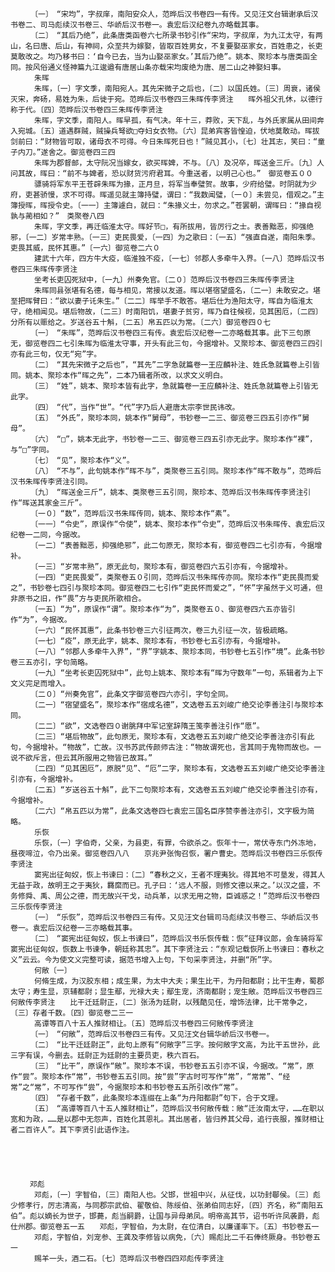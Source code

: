 <!-- { "loadSidebar": true } -->
      　　〔一〕　“宋均”，字叔庠，南阳安众人，范晔后汉书卷四一有传。又见汪文台辑谢承后汉书卷二、司马彪续汉书卷三、华峤后汉书卷一。袁宏后汉纪卷九亦略载其事。
      　　〔二〕　“其后乃绝”，此条唐类函卷六七所录书钞引作“宋均，字叔庠，为九江太守，有两山，名曰唐、后山，有神祠，众至共为嫁娶，皆取百姓男女，不复要娶巫家女，百姓患之，长吏莫敢改之。均乃移书曰：‘自今已去，当为山娶巫家女。’其后乃绝”。姚本、聚珍本与唐类函全同。按风俗通义怪神篇九江逡遒有唐居山条亦载宋均废绝为唐、居二山之神娶妇事。
      　　朱晖
      　　朱晖，〔一〕字文季，南阳宛人。其先宋微子之后也，〔二〕以国氏姓。〔三〕周衰，诸侯灭宋，奔砀，易姓为朱，后徙于宛。范晔后汉书卷四三朱晖传李贤注　　晖外祖父孔休，以德行称于代。〔四〕范晔后汉书卷四三朱晖传李贤注
      　　朱晖，字文季，南阳人。晖早孤，有气决。年十三，莽败，天下乱，与外氏家属从田间奔入宛城。〔五〕道遇群贼，贼操兵弩欲□夺妇女衣物。〔六〕昆弟宾客皆惶迫，伏地莫敢动。晖拔剑前曰：“财物皆可取，诸母衣不可得。今日朱晖死日也！”贼见其小，〔七〕壮其志，笑曰：“童子内刀。”遂舍之。御览卷四三四
      　　朱晖为郡督邮，太守阮况当嫁女，欲买晖婢，不与。〔八〕及况卒，晖送金三斤。〔九〕人问其故，晖曰：“前不与婢者，恐以财货污府君耳。今重送者，以明己心也。”　御览卷五００
      　　骠骑将军东平王苍辟朱晖为掾，正月旦，将军当奉璧贺。故事，少府给璧。时阴就为少府，吏甚骄慢，求不可得。晖遥见就主簿持璧，谓曰：“我数闻璧，〔一０〕未尝见，借观之。”主簿授晖，晖授令史。〔一一〕主簿遽白，就曰：“朱掾义士，勿求之。”苍罢朝，谓晖曰：“掾自视孰与蔺相如？”　类聚卷八四
      　　朱晖，字文季，再迁临淮太守。晖好节□，有所拔用，皆厉行之士。表善黜恶，抑强绝邪，〔一二〕岁常丰熟。〔一三〕吏民畏爱，〔一四〕为之歌曰：〔一五〕“强直自遂，南阳朱季。吏畏其威，民怀其惠。”〔一六〕御览卷二六０
      　　建武十六年，四方牛大疫，临淮独不疫，〔一七〕邻郡人多牵牛入界。〔一八〕范晔后汉书卷四三朱晖传李贤注
      　　坐考长吏囚死狱中，〔一九〕州奏免官。〔二０〕范晔后汉书卷四三朱晖传李贤注
      　　朱晖同县张堪有名德，每与相见，常接以友道。晖以堪宿望盛名，〔二一〕未敢安之。堪至把晖臂曰：“欲以妻子讬朱生。”〔二二〕晖举手不敢答。堪后仕为渔阳太守，晖自为临淮太守，绝相闻见。堪后物故，〔二三〕时南阳饥，堪妻子贫穷，晖乃自往候视，见其困厄，〔二四〕分所有以赈给之。岁送谷五十斛，〔二五〕帛五匹以为常。〔二六〕御览卷四０七
      　　〔一〕　“朱晖”，范晔后汉书卷四三有传。袁宏后汉纪卷一二亦略载其事。此下三句原无，御览卷四二七引朱晖为临淮太守事，开头有此三句，今据增补。又聚珍本、御览卷四三四引亦有此三句，仅无“宛”字。
      　　〔二〕　“其先宋微子之后也”，“其先”二字急就篇卷一王应麟补注、姓氏急就篇卷上引皆同。姚本、聚珍本作“晖之先”，二本乃辑者所改，以求文义明白。
      　　〔三〕　“姓”，姚本、聚珍本皆有此字，急就篇卷一王应麟补注、姓氏急就篇卷上引皆无此字。
      　　〔四〕　“代”，当作“世”。“代”字乃后人避唐太宗李世民讳改。
      　　〔五〕　“外氏”，聚珍本同，姚本作“舅母”，书钞卷一二三、御览卷三四五引亦作“舅母”。
      　　〔六〕　“□”，姚本无此字，书钞卷一二三、御览卷三四五引亦无此字。聚珍本作“裸”，与“□”字同。
      　　〔七〕　“见”，聚珍本作“义”。
      　　〔八〕　“不与”，此句姚本作“晖不与”，类聚卷三五引同。聚珍本作“晖不敢与”，范晔后汉书朱晖传李贤注引同。
      　　〔九〕　“晖送金三斤”，姚本、类聚卷三五引同，聚珍本、范晔后汉书朱晖传李贤注引作“晖送其家金三斤”。
      　　〔一０〕“数”，范晔后汉书朱晖传同，姚本、聚珍本作“素”。
      　　〔一一〕“令史”，原误作“令使”，姚本、聚珍本作“令史”，范晔后汉书朱晖传、袁宏后汉纪卷一二同，今据改。
      　　〔一二〕“表善黜恶，抑强绝邪”，此二句原无，聚珍本有，御览卷四二七引亦有，今据增补。
      　　〔一三〕“岁常丰熟”，原无此句，聚珍本有，御览卷四六五引亦有，今据增补。
      　　〔一四〕“吏民畏爱”，类聚卷五０引同，范晔后汉书朱晖传亦同。聚珍本作“吏民畏而爱之”，书钞卷七四引与聚珍本同。御览卷四二七引作“吏民怀而爱之”，“怀”字虽然于义可通，但非原书之旧，作“畏”方与吏民所歌相合。
      　　〔一五〕“为”，原误作“谓”。聚珍本作“为”，类聚卷五０、御览卷四六五亦皆引作“为”，今据改。
      　　〔一六〕“民怀其惠”，此条书钞卷三六引征两次，卷三九引征一次，皆极疏略。
      　　〔一七〕“疫”，原无此字，姚本、聚珍本有，书钞卷七五引亦有，今据增补。
      　　〔一八〕“邻郡人多牵牛入界”，“界”字姚本、聚珍本同，书钞卷七五引作“境”。此条书钞卷三五亦引，字句简略。
      　　〔一九〕“坐考长吏囚死狱中”，此句上姚本、聚珍本有“晖为守数年”一句，系辑者为上下文义完足而增入。
      　　〔二０〕“州奏免官”，此条文字御览卷四六亦引，字句全同。
      　　〔二一〕“宿望盛名”，聚珍本作“宿成名德”，文选卷五五刘峻广绝交论李善注引与聚珍本同。
      　　〔二二〕“欲”，文选卷四０谢朓拜中军记室辞隋王笺李善注引作“愿”。
      　　〔二三〕“堪后物故”，此句原无，聚珍本有，文选卷五五刘峻广绝交论李善注亦引有此句，今据增补。“物故”，亡故。汉书苏武传颜师古注：“物故谓死也，言其同于鬼物而故也。一说不欲斥言，但云其所服用之物皆已故耳。”
      　　〔二四〕“见其困厄”，原脱“见”、“厄”二字，聚珍本有，文选卷五五刘峻广绝交论李善注引亦有，今据增补。
      　　〔二五〕“岁送谷五十斛”，此下二句聚珍本有，文选卷五五刘峻广绝交论李善注引亦有，今据增补。
      　　〔二六〕“帛五匹以为常”，此条文选卷四七袁宏三国名臣序赞李善注亦引，文字极为简略。
      　　乐恢
      　　乐恢，〔一〕字伯奇，父亲，为县吏，有罪，令欲杀之。恢年十一，常伏寺东门外冻地，昼夜啼泣，令乃出亲。御览卷四八八　　京兆尹张恂召恢，署户曹史。范晔后汉书卷四三乐恢传李贤注
      　　窦宪出征匈奴，恢上书谏曰：〔二〕“春秋之义，王者不理夷狄。得其地不可垦发，得其人无益于政，故明王之于夷狄，羇縻而已。孔子曰：‘远人不服，则修文德以来之。’以汉之盛，不务修舜、禹、周公之德，而无故兴干戈，动兵革，以求无用之物，臣诚惑之！”范晔后汉书卷四三乐恢传李贤注
      　　〔一〕　“乐恢”，范晔后汉书卷四三有传。又见汪文台辑司马彪续汉书卷三、华峤后汉书卷一。袁宏后汉纪卷一三亦略载其事。
      　　〔二〕　“窦宪出征匈奴，恢上书谏曰”，范晔后汉书乐恢传载：恢“征拜议郎，会车骑将军窦宪出征匈奴，恢数上书谏争，朝廷称其忠”。其下李贤注云：“东观记载恢所上书谏曰：春秋之义”云云。今为使文义完整可读，据范书增入上句，下句采李贤注，并删“所”字。
      　　何敞〔一〕
      　　何脩生成，为汉胶东相；成生果，为太中大夫；果生比干，为丹阳都尉；比干生寿，蜀郡太守；寿生显，京辅都尉；显生鄢，光禄大夫；鄢生宠，济南都尉；宠生敞。范晔后汉书卷四三何敞传李贤注　　比干迁廷尉正，〔二〕张汤为廷尉，以残酷见任，增饰法律，比干常争之，〔三〕存者千数。〔四〕御览卷二三一
      　　高谭等百八十五人推财相让。〔五〕范晔后汉书卷四三何敞传李贤注
      　　〔一〕　“何敞”，范晔后汉书卷四三有传。又见汪文台辑华峤后汉书卷一。
      　　〔二〕　“比干迁廷尉正”，此句上原有“何敞字”三字。按何敞字文高，为比干五世孙，此三字有误，今删去。廷尉正为廷尉的主要员吏，秩六百石。
      　　〔三〕　“比干”，原误作“敞”。聚珍本不误，书钞卷五五引亦不误，今据改。“常”，原作“尝”。聚珍本作“常”，书钞卷五五引同。按“尝”字古时可写作“常”，“常常”、“经常”之“常”，不可写作“尝”，今据聚珍本和书钞卷五五所引改作“常”。
      　　〔四〕　“存者千数”，此条聚珍本连缀在上条“为丹阳都尉”句下，合于文理。
      　　〔五〕　“高谭等百八十五人推财相让”，范晔后汉书何敞传载：敞“迁汝南太守，……在职以宽和为政，……是以郡中无怨声，百姓化其恩礼。其出居者，皆归养其父母，追行丧服，推财相让者二百许人”。其下李贤引此语作注。
       



   
     　　邓彪
      　　邓彪，〔一〕字智伯，〔三〕南阳人也。父邯，世祖中兴，从征伐，以功封鄳侯。〔三〕彪少修孝行，厉志清高，与同郡宗武伯、翟敬伯、陈绥伯、张弟伯同志好，〔四〕齐名，称“南阳五伯”。彪以嫡长为世子，邯薨，彪当嗣爵，让国与异母弟凤。明帝高其节，诏书听许凤袭爵，彪仕州郡。御览卷五一五　　邓彪，字智伯，为太尉，在位清白，以廉谨率下。〔五〕书钞卷五一
      　　邓彪，字智伯，刘宠参、王龚及李修皆以病免，〔六〕赐彪比二千石俸终厥身。书钞卷五一
      　　赐羊一头，酒二石。〔七〕范晔后汉书卷四四邓彪传李贤注
